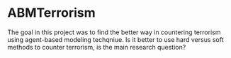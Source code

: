 # ABMTerrorism

The goal in this project was to find the better way in countering terrorism using agent-based modeling techqniue. Is it better to use hard versus soft methods to counter terrorism, is the main research question?
